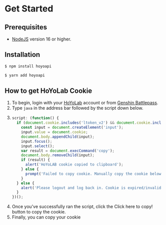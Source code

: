 # Get Started

## Prerequisites

- [NodeJS](https://nodejs.org/) version 16 or higher.

## Installation

<code-group>

<code-block title="NPM">

```sh [npm]
$ npm install hoyoapi
```

</code-block>

<code-block title="YARN">

```sh [yarn]
$ yarn add hoyoapi
```

</code-block>

</code-group>

## How to get HoYoLab Cookie

1. To begin, login with your [HoYoLab](https://www.hoyolab.com/home) account or from [Genshin Battlepass](https://act.hoyolab.com/app/community-game-records-sea/index.html?bbs_presentation_style=fullscreen&bbs_auth_required=true&gid=2&user_id=122516750&utm_source=hoyolab&utm_medium=gamecard&bbs_theme=light&bbs_theme_device=1#/ys).
2. Type `java` in the address bar followed by the script down below.
3. ```javascript
   script: (function() {
     if (document.cookie.includes('ltoken_v2') && document.cookie.includes('ltuid_v2')) {
       const input = document.createElement('input');
       input.value = document.cookie;
       document.body.appendChild(input);
       input.focus();
       input.select();
       var result = document.execCommand('copy');
       document.body.removeChild(input);
       if (result) {
         alert('HoYoLAB cookie copied to clipboard');
       } else {
         prompt('Failed to copy cookie. Manually copy the cookie below:\n\n', input.value);
       }
     } else {
       alert('Please logout and log back in. Cookie is expired/invalid!');
     }
   })();
   ```
4. Once you've successfully ran the script, click the Click here to copy! button to copy the cookie.
5. Finally, you can copy your cookie
